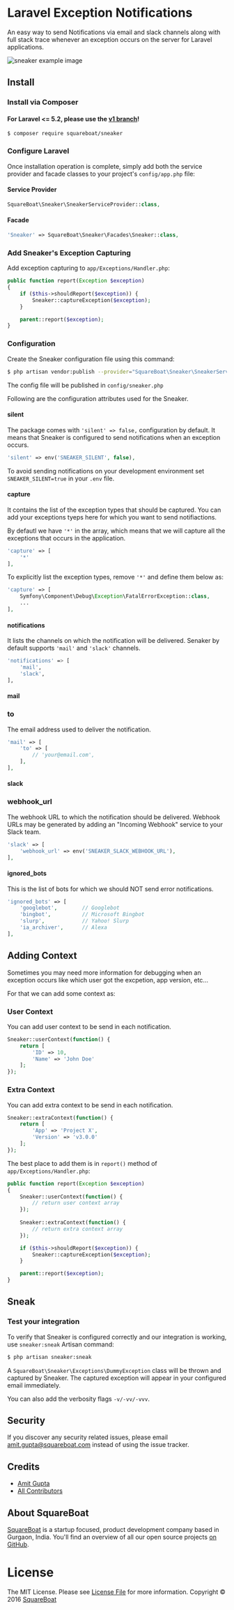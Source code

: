 # Laravel Exception Notifications

An easy way to send Notifications via email and slack channels along with full stack trace whenever an exception occurs on the server for Laravel applications.

![sneaker example image](sneaker.png?raw=true "Sneaker")

## Install

### Install via Composer

#### For Laravel <= 5.2, please use the [v1 branch](https://github.com/squareboat/sneaker/tree/v1)!

```
$ composer require squareboat/sneaker
```

### Configure Laravel
Once installation operation is complete, simply add both the service provider and facade classes to your project's `config/app.php` file:

#### Service Provider

```php
SquareBoat\Sneaker\SneakerServiceProvider::class,
```

#### Facade

```php
'Sneaker' => SquareBoat\Sneaker\Facades\Sneaker::class,
```

### Add Sneaker's Exception Capturing
Add exception capturing to `app/Exceptions/Handler.php`:

```php
public function report(Exception $exception)
{
    if ($this->shouldReport($exception)) {
        Sneaker::captureException($exception);
    }

    parent::report($exception);
}
```

### Configuration

Create the Sneaker configuration file using this command:

```bash
$ php artisan vendor:publish --provider="SquareBoat\Sneaker\SneakerServiceProvider"
```

The config file will be published in `config/sneaker.php`

Following are the configuration attributes used for the Sneaker.

#### silent

The package comes with `'silent' => false,` configuration by default. It means that Sneaker is configured to send notifications when an exception occurs.

```php
'silent' => env('SNEAKER_SILENT', false),
```
To avoid sending notifications on your development environment set `SNEAKER_SILENT=true` in your `.env` file.

#### capture

It contains the list of the exception types that should be captured. You can add your exceptions tyeps here for which you want to send notifiactions.

By defautl we have `'*'` in the array, which means that we will capture all the exceptions that occurs in the application.

```php
'capture' => [
    '*'
],
```

To explicitly list the exception types, remove `'*'` and define them below as:

```php
'capture' => [
    Symfony\Component\Debug\Exception\FatalErrorException::class,
    ...
],
```

#### notifications

It lists the channels on which the notification will be delivered. Senaker by default supports `'mail'` and `'slack'` channels.

```bash
'notifications' => [
    'mail',
    'slack',
],
```

#### mail

### to
The email address used to deliver the notification.

```php
'mail' => [
    'to' => [
        // 'your@email.com',
    ],
],
```

#### slack

### webhook_url
The webhook URL to which the notification should be delivered. Webhook URLs may be generated by adding an "Incoming Webhook" service to your Slack team.

```php
'slack' => [
    'webhook_url' => env('SNEAKER_SLACK_WEBHOOK_URL'),
],
```

#### ignored_bots

This is the list of bots for which we should NOT send error notifications.

```php
'ignored_bots' => [
    'googlebot',        // Googlebot
    'bingbot',          // Microsoft Bingbot
    'slurp',            // Yahoo! Slurp
    'ia_archiver',      // Alexa
],
```

## Adding Context
Sometimes you may need more information for debugging when an exception occurs like which user got the excpetion, app version, etc...

For that we can add some context as:

### User Context
You can add user context to be send in each notification.

```php
Sneaker::userContext(function() {
    return [
        'ID' => 10,
        'Name' => 'John Doe'
    ];
});
```

### Extra Context
You can add extra context to be send in each notification.

```php
Sneaker::extraContext(function() {
    return [
        'App' => 'Project X',
        'Version' => 'v3.0.0'
    ];
});
```

The best place to add them is in `report()` method of `app/Exceptions/Handler.php`:

```php
public function report(Exception $exception)
{
    Sneaker::userContext(function() {
        // return user context array
    });
    
    Sneaker::extraContext(function() {
        // return extra context array
    });

    if ($this->shouldReport($exception)) {
        Sneaker::captureException($exception);
    }

    parent::report($exception);
}
```

## Sneak
### Test your integration
To verify that Sneaker is configured correctly and our integration is working, use `sneaker:sneak` Artisan command:

```bash
$ php artisan sneaker:sneak
```

A `SquareBoat\Sneaker\Exceptions\DummyException` class will be thrown and captured by Sneaker. The captured exception will appear in your configured email immediately.

You can also add the verbosity flags `-v/-vv/-vvv`.

## Security

If you discover any security related issues, please email amit.gupta@squareboat.com instead of using the issue tracker.

## Credits

- [Amit Gupta](https://github.com/akaamitgupta)
- [All Contributors](../../contributors)

## About SquareBoat

[SquareBoat](https://squareboat.com) is a startup focused, product development company based in Gurgaon, India. You'll find an overview of all our open source projects [on GitHub](https://github.com/squareboat).

# License

The MIT License. Please see [License File](LICENSE.md) for more information. Copyright © 2016 [SquareBoat](https://squareboat.com)
